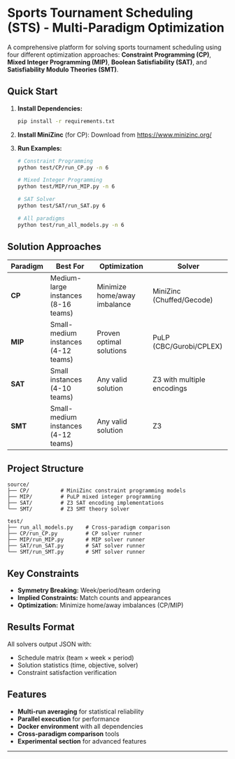 # Sports Tournament Scheduling (STS) - Multi-Paradigm Optimization

A comprehensive platform for solving sports tournament scheduling using four different optimization approaches: **Constraint Programming (CP)**, **Mixed Integer Programming (MIP)**, **Boolean Satisfiability (SAT)**, and **Satisfiability Modulo Theories (SMT)**.

## Quick Start

1. **Install Dependencies:**
   ```bash
   pip install -r requirements.txt
   ```

2. **Install MiniZinc** (for CP): Download from https://www.minizinc.org/

3. **Run Examples:**
   ```bash
   # Constraint Programming
   python test/CP/run_CP.py -n 6
   
   # Mixed Integer Programming  
   python test/MIP/run_MIP.py -n 6
   
   # SAT Solver
   python test/SAT/run_SAT.py 6
   
   # All paradigms
   python test/run_all_models.py -n 6
   ```

## Solution Approaches

| Paradigm | Best For | Optimization | Solver |
|----------|----------|--------------|---------|
| **CP** | Medium-large instances (8-16 teams) | Minimize home/away imbalance | MiniZinc (Chuffed/Gecode) |
| **MIP** | Small-medium instances (4-12 teams) | Proven optimal solutions | PuLP (CBC/Gurobi/CPLEX) |
| **SAT** | Small instances (4-10 teams) | Any valid solution | Z3 with multiple encodings |
| **SMT** | Small-medium instances (4-12 teams) | Any valid solution | Z3 |

## Project Structure

```
source/
├── CP/          # MiniZinc constraint programming models
├── MIP/         # PuLP mixed integer programming
├── SAT/         # Z3 SAT encoding implementations  
└── SMT/         # Z3 SMT theory solver

test/
├── run_all_models.py    # Cross-paradigm comparison
├── CP/run_CP.py         # CP solver runner
├── MIP/run_MIP.py       # MIP solver runner
├── SAT/run_SAT.py       # SAT solver runner
└── SMT/run_SMT.py       # SMT solver runner
```

## Key Constraints

- **Symmetry Breaking:** Week/period/team ordering
- **Implied Constraints:** Match counts and appearances
- **Optimization:** Minimize home/away imbalances (CP/MIP)

## Results Format

All solvers output JSON with:
- Schedule matrix (team × week × period)
- Solution statistics (time, objective, solver)
- Constraint satisfaction verification

## Features

- **Multi-run averaging** for statistical reliability
- **Parallel execution** for performance
- **Docker environment** with all dependencies
- **Cross-paradigm comparison** tools
- **Experimental section** for advanced features

---


